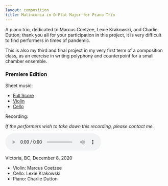 ```yaml
---
layout: composition
title: Malinconia in D-Flat Major for Piano Trio
---
```


A piano trio, dedicated to Marcus Coetzee, Lexie Krakowski, and Charlie Dutton; thank you all for your participation in this project, it is very difficult to find performers in times of pandemic.

This is also my third and final project in my very first term of a composition class, as an exercise in writing polyphony and counterpoint for a small chamber ensemble.

### Premiere Edition

Sheet music:
* [Full Score](/files/music/malinconia-piano-trio-fullscore.pdf)
* [Violin](/files/music/malinconia-piano-trio-violin.pdf)
* [Cello](/files/music/malinconia-piano-trio-cello.pdf)

Recording:

*If the performers wish to take down this recording, please contact me.*

<audio controls>
    <source src="/files/music/malinconia-piano-trio.wav" type="audio/wav">
    <source src="/files/music/malinconia-piano-trio.mp3" type="audio/mpeg">
</audio>

Victoria, BC, December 8, 2020
* Violin: Marcus Coetzee
* Cello: Lexie Krakowski
* Piano: Charlie Dutton